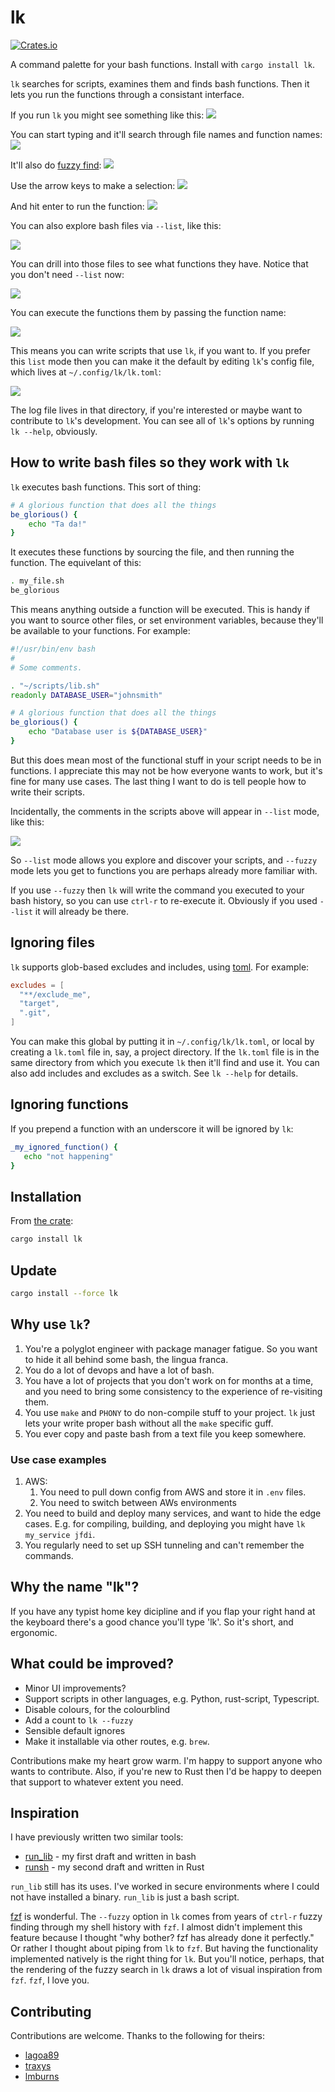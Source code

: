 # lk


[![Crates.io](https://img.shields.io/crates/v/lk.svg)](https://crates.io/crates/lk)


A command palette for your bash functions. Install with `cargo install lk`.

`lk` searches for scripts, examines them and finds bash functions. Then it lets you run the functions through a consistant interface. 

If you run `lk` you might see something like this:
![](./docs/demo_01.png)

You can start typing and it'll search through file names and function names:
![](./docs/demo_02.png)

It'll also do [fuzzy find](https://github.com/jamescoleuk/fuzzy_finder):
![](./docs/demo_03.png)

Use the arrow keys to make a selection:
![](./docs/demo_04.png)

And  hit enter to run the function:
![](./docs/demo_05.png)

You can also explore bash files via `--list`, like this:

![](./docs/demo_06.png)

You can drill into those files to see what functions they have. Notice that you don't need `--list` now:

![](./docs/demo_07.png)

You can execute the functions them by passing the function name:

![](./docs/demo_08.png)

This means you can write scripts that use `lk`, if you want to. If you prefer this `list` mode then you can make it the default by editing `lk`'s config file, which lives at `~/.config/lk/lk.toml`:

![](./docs/demo_09.png)

The log file lives in that directory, if you're interested or maybe want to contribute to `lk`'s development. You can see all of `lk`'s options by running `lk --help`, obviously.

## How to write bash files so they work with `lk`
`lk` executes bash functions. This sort of thing:
```bash
# A glorious function that does all the things
be_glorious() {
    echo "Ta da!"
} 
```

It executes these functions by sourcing the file, and then running the function. The equivelant of this:

```bash
. my_file.sh
be_glorious
```
This means anything outside a function will be executed. This is handy if you want to source other files, or set environment variables, because they'll be available to your functions. For example:

```bash
#!/usr/bin/env bash
#
# Some comments.

. "~/scripts/lib.sh"
readonly DATABASE_USER="johnsmith"

# A glorious function that does all the things
be_glorious() {
    echo "Database user is ${DATABASE_USER}"
} 
```

But this does mean most of the functional stuff in your script needs to be in functions. I appreciate this may not be how everyone wants to work, but it's fine for many use cases. The last thing I want to do is tell people how to write their scripts.

Incidentally, the comments in the scripts above will appear in `--list` mode, like this:

![](./docs/demo_10.png)

So `--list` mode allows you explore and discover your scripts, and `--fuzzy` mode lets you get to functions you are perhaps already more familiar with.

If you use `--fuzzy` then `lk` will write the command you executed to your bash history, so you can use `ctrl-r` to re-execute it. Obviously if you used `--list` it will already be there.

## Ignoring files
`lk` supports glob-based excludes and includes, using [toml](https://toml.io/en/). For example:
```toml
excludes = [
  "**/exclude_me",
  "target",
  ".git",
]
```

You can make this global by putting it in `~/.config/lk/lk.toml`, or local by creating a `lk.toml` file in, say, a project directory. If the `lk.toml` file is in the same directory from which you execute `lk` then it'll find and use it. You can also add includes and excludes as a switch. See `lk --help` for details.


## Ignoring functions
 If you prepend a function with an underscore it will be ignored by `lk`:
 ```bash
 _my_ignored_function() {
    echo "not happening"
 }
 ```

## Installation
From [the crate](https://crates.io/crates/lk):
```bash
cargo install lk
```

## Update
```bash
cargo install --force lk
```

## Why use `lk`?
1. You're a polyglot engineer with package manager fatigue. So you want to hide it all behind some bash, the lingua franca.
2. You do a lot of devops and have a lot of bash.
3. You have a lot of projects that you don't work on for months at a time, and you need to bring some consistency to the experience of re-visiting them.
4. You use `make` and `PHONY` to do non-compile stuff to your project. `lk` just lets your write proper bash without all the `make` specific guff.
5. You ever copy and paste bash from a text file you keep somewhere.

### Use case examples

1. AWS: 
   1. You need to pull down config from AWS and store it in `.env` files.
   2. You need to switch between AWs environments
2. You need to build and deploy many services, and want to hide the edge cases. E.g. for compiling, building, and deploying you might have `lk my_service jfdi`.
3. You regularly need to set up SSH tunneling and can't remember the commands.


## Why the name "lk"?
If you have any typist home key dicipline and if you flap your right hand at the keyboard there's a good chance you'll type 'lk'. So it's short, and ergonomic.

## What could be improved?

* Minor UI improvements?
* Support scripts in other languages, e.g. Python, rust-script, Typescript.
* Disable colours, for the colourblind
* Add a count to `lk --fuzzy`
* Sensible default ignores
* Make it installable via other routes, e.g. `brew`.

Contributions make my heart grow warm. I'm happy to support anyone who wants to contribute. Also, if you're new to Rust then I'd be happy to deepen that support to whatever extent you need. 

## Inspiration

I have previously written two similar tools: 
* [run_lib](https://github.com/jamescoleuk/run_lib) - my first draft and written in bash
* [runsh](https://github.com/jamescoleuk/runsh) - my second draft and written in Rust

`run_lib` still has its uses. I've worked in secure environments where I could not have installed a binary. `run_lib` is just a bash script.

[fzf](https://github.com/junegunn/fzf) is wonderful. The `--fuzzy` option in `lk` comes from years of `ctrl-r` fuzzy finding through my shell history with `fzf`. I almost didn't implement this feature because I thought "why bother? fzf has already done it perfectly." Or rather I thought about piping from `lk` to `fzf`. But having the functionality implemented natively is the right thing for `lk`. But you'll notice, perhaps, that the rendering of the fuzzy search in `lk` draws a lot of visual inspiration from `fzf`. `fzf`, I love you.

## Contributing
Contributions are welcome. Thanks to the following for theirs:

* [lagoa89](https://github.com/lagoa89)
* [traxys](https://github.com/traxys)
* [lmburns](https://github.com/lmburns)